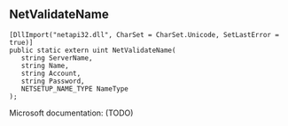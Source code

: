 ## NetValidateName

```
[DllImport("netapi32.dll", CharSet = CharSet.Unicode, SetLastError = true)]
public static extern uint NetValidateName(
   string ServerName,
   string Name,
   string Account,
   string Password,
   NETSETUP_NAME_TYPE NameType
);
```

Microsoft documentation: (TODO)
